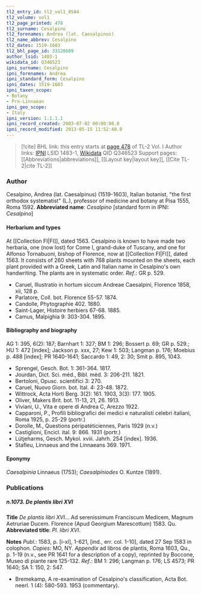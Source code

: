 ```yaml
---
tl2_entry_id: tl2_vol1_0584
tl2_volume: vol1
tl2_page_printed: 478
tl2_surname: Cesalpino
tl2_forenames: Andrea (lat. Caesalpinus)
tl2_name_abbrev: Cesalpino
tl2_dates: 1519-1603
tl2_bhl_page_id: 33120609
author_lsid: 1483-1
wikidata_id: Q346523
ipni_surname: Cesalpino
ipni_forenames: Andrea
ipni_standard_form: Cesalpino
ipni_dates: 1519-1603
ipni_taxon_scope: 
- Botany
- Pre-Linnaean
ipni_geo_scope: 
- Italy
ipni_version: 1.1.1.1
ipni_record_created: 2003-07-02 00:00:00.0
ipni_record_modified: 2013-05-15 11:52:40.0
---
```


> [!cite] BHL link: this entry starts at [page 478](https://www.biodiversitylibrary.org/page/33120609) of TL-2 Vol. I
> Author links: [IPNI](https://www.ipni.org/a/1483-1) LSID 1483-1, [Wikidata](https://www.wikidata.org/wiki/Q346523) QID Q346523
> Support pages: [[Abbreviations|abbreviations]], [[Layout key|layout key]], [[Cite TL-2|cite TL-2]]

### Author

Cesalpino, Andrea (lat. Caesalpinus) (1519-1603), Italian botanist, "the first orthodox systematist" (L.), professor of medicine and botany at Pisa 1555, Roma 1592. 
**Abbreviated name**: *Cesalpino* \[standard form in IPNI: *Cesalpino*\]

#### Herbarium and types

At [[Collection FI|FI]], dated 1563. Cesalpino is known to have made two herbaria, one (now lost) for Come I, grand-duke of Tuscany, and one for Alfonso Tornabuoni, bishop of Florence, now at [[Collection FI|FI]], dated 1563. It consists of 260 sheets with 768 plants mounted on the sheets, each plant provided with a Greek, Latin and Italian name in Cesalpino's own handwriting. The plants are in systematic order.
*Ref*.: GR p. 529.
- Caruel, Illustratio in hortum siccum Andreae Caesalpini, Florence 1858, xii, 128 p.
- Parlatore, Coll. bot. Florence 55-57. 1874.
- Candolle, Phytographie 402. 1880.
- Saint-Lager, Histoire herbiers 67-68. 1885.
- Camus, Malpighia 9: 303-304. 1895.

#### Bibliography and biography

AG 1: 395, 6(2): 187; Barnhart 1: 327; BM 1: 296; Bossert p. 69; GR p. 529.; HU 1: 472 \[index\]; Jackson p. xxx, 27; Kew 1: 503; Langman p. 176; Moebius p. 488 \[index\]; PR 1640-1641; Saccardo 1: 49, 2: 30; Smit p. 895, 1043.
- Sprengel, Gesch. Bot. 1: 361-364. 1817.
- Jourdan, Dict. Sci. méd., Bibl. méd. 3: 206-211. 1821.
- Bertoloni, Opusc. scientifici 3: 270.
- Caruel, Nuovo Giorn. bot. Ital. 4: 23-48. 1872.
- Wittrock, Acta Horti Berg. 3(2): 161. 1903, 3(3): 177. 1905.
- Oliver, Makers Brit. bot. 11-13, 21, 26. 1913.
- Viviani, U., Vita e opere di Andrea C, Arezzo 1922.
- Capparoni, P., Profili bibliografici dei medici e naturalisti celebri italiani, Roma 1925, p. 25-29 (portr.)
- Dorolle, M., Questions péripatéticiennes, Paris 1929 (n.v.)
- Castiglioni, Encicl. ital. 9: 866. 1931 (portr.)
- Lütjeharms, Gesch. Mykol. xviii. Jahrh. 254 \[index\]. 1936.
- Stafleu, Linnaeus and the Linnaeans 369. 1971.

#### Eponymy

*Caesalpinia* Linnaeus (1753); *Caesalpiniodes* O. Kuntze (1891).

### Publications

##### n.1073. De plantis libri XVI

**Title**
*De plantis libri XVI*... Ad serenissimum Franciscum Medicem, Magnum Aetruriae Ducem. Florence (Apud Georgium Marescottum) 1583. Qu.
**Abbreviated title**: *Pl. libri XVI*.

**Notes**
*Publ*.: 1583, p. \[i-xl\], 1-621, \[ind., err. col. 1-10\], dated 27 Sep 1583 in colophon. *Copies*: MO, NY.
*Appendix* ad libros de plantis, Roma 1603, Qu., p. 1-19 (n.v., see PR 1641 for a description of a copy), reprinted by Boccone, Museo di piante rare 125-132.
*Ref*.: BM 1: 296; Langman p. 176; LS 4573; PR 1640; SA 1: 150, 2: 547.
- Bremekamp, A re-examination of Cesalpino's classification, Acta Bot. neerl. 1 (4): 580-593. 1953 (commentary).

